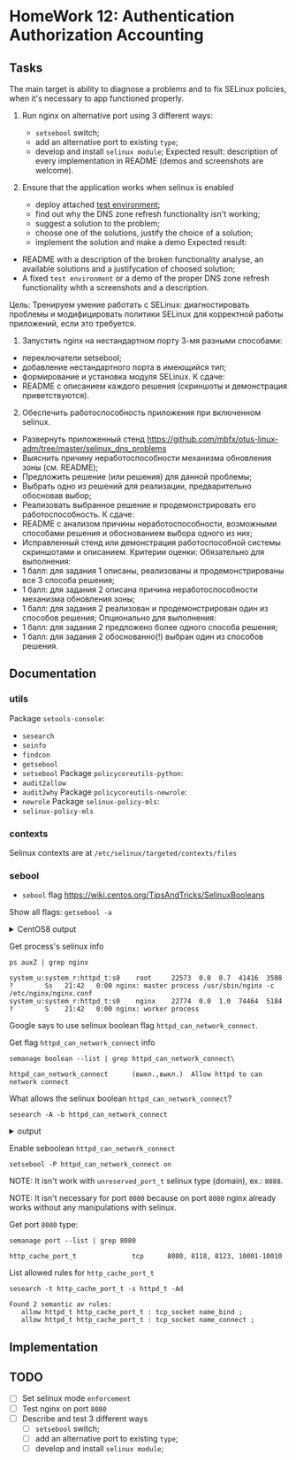 # HomeWork 12: Authentication Authorization Accounting

## Tasks

The main target is ability to diagnose a problems and to fix SELinux policies, when it's necessary to app functioned properly.
1. Run nginx on alternative port using 3 different ways:
   - `setsebool` switch;
   - add an alternative port to existing `type`;
   - develop and install `selinux module`;
Expected result: description of every implementation in README (demos and screenshots are welcome).

2. Ensure that the application works when selinux is enabled
   - deploy attached [test environment](https://github.com/mbfx/otus-linux-adm/tree/master/selinux_dns_problems);
   - find out why the DNS zone refresh functionality isn't working;
   - suggest a solution to the problem;
   - choose one of the solutions, justify the choice of a solution;
   - implement the solution and make a demo
Expected result:
- README with a description of the broken functionality analyse, an available solutions and a justifycation of choosed solution;
- A fixed `test environment` or a demo of the proper DNS zone refresh functionality whth a screenshots and a description.


Цель: Тренируем умение работать с SELinux: диагностировать проблемы и модифицировать политики SELinux для корректной работы приложений, если это требуется.
1. Запустить nginx на нестандартном порту 3-мя разными способами:
- переключатели setsebool;
- добавление нестандартного порта в имеющийся тип;
- формирование и установка модуля SELinux.
К сдаче:
- README с описанием каждого решения (скриншоты и демонстрация приветствуются).

2. Обеспечить работоспособность приложения при включенном selinux.
- Развернуть приложенный стенд
https://github.com/mbfx/otus-linux-adm/tree/master/selinux_dns_problems
- Выяснить причину неработоспособности механизма обновления зоны (см. README);
- Предложить решение (или решения) для данной проблемы;
- Выбрать одно из решений для реализации, предварительно обосновав выбор;
- Реализовать выбранное решение и продемонстрировать его работоспособность.
К сдаче:
- README с анализом причины неработоспособности, возможными способами решения и обоснованием выбора одного из них;
- Исправленный стенд или демонстрация работоспособной системы скриншотами и описанием.
Критерии оценки:
Обязательно для выполнения:
- 1 балл: для задания 1 описаны, реализованы и продемонстрированы все 3 способа решения;
- 1 балл: для задания 2 описана причина неработоспособности механизма обновления зоны;
- 1 балл: для задания 2 реализован и продемонстрирован один из способов решения;
Опционально для выполнения:
- 1 балл: для задания 2 предложено более одного способа решения;
- 1 балл: для задания 2 обоснованно(!) выбран один из способов решения.

## Documentation

### utils

Package `setools-console`:
- `sesearch`
- `seinfo`
- `findcon`
- `getsebool`
- `setsebool`
Package `policycoreutils-python`:
- `audit2allow`
- `audit2why`
Package `policycoreutils-newrole`:
- `newrole`
Package `selinux-policy-mls`:
- `selinux-policy-mls`

### contexts

Selinux contexts are at `/etc/selinux/targeted/contexts/files`

### sebool

- `sebool` flag https://wiki.centos.org/TipsAndTricks/SelinuxBooleans

Show all flags: `getsebool -a`
<details><summary>CentOS8 output</summary>
<p>

```log
authlogin_radius --> off
authlogin_yubikey --> off
awstats_purge_apache_log_files --> off
boinc_execmem --> on
cdrecord_read_content --> off
cluster_can_network_connect --> off
cluster_manage_all_files --> off
cluster_use_execmem --> off
cobbler_anon_write --> off
cobbler_can_network_connect --> off
cobbler_use_cifs --> off
cobbler_use_nfs --> off
collectd_tcp_network_connect --> off
colord_use_nfs --> off
condor_tcp_network_connect --> off
conman_can_network --> off
conman_use_nfs --> off
cron_can_relabel --> off
cron_system_cronjob_use_shares --> off
cron_userdomain_transition --> on
cups_execmem --> off
cvs_read_shadow --> off
daemons_dump_core --> off
daemons_enable_cluster_mode --> off
daemons_use_tcp_wrapper --> off
daemons_use_tty --> off
dbadm_exec_content --> on
dbadm_manage_user_files --> off
dbadm_read_user_files --> off
deny_execmem --> off
deny_ptrace --> off
dhcpc_exec_iptables --> off
dhcpd_use_ldap --> off
domain_can_mmap_files --> off
domain_can_write_kmsg --> off
domain_fd_use --> on
domain_kernel_load_modules --> off
entropyd_use_audio --> on
exim_can_connect_db --> off
exim_manage_user_files --> off
exim_read_user_files --> off
fcron_crond --> off
fenced_can_network_connect --> off
fenced_can_ssh --> off
fips_mode --> on
ftpd_anon_write --> off
ftpd_connect_all_unreserved --> off
ftpd_connect_db --> off
ftpd_full_access --> off
ftpd_use_cifs --> off
ftpd_use_fusefs --> off
ftpd_use_nfs --> off
ftpd_use_passive_mode --> off
git_cgi_enable_homedirs --> off
git_cgi_use_cifs --> off
git_cgi_use_nfs --> off
git_session_bind_all_unreserved_ports --> off
git_session_users --> off
git_system_enable_homedirs --> off
git_system_use_cifs --> off
git_system_use_nfs --> off
gitosis_can_sendmail --> off
glance_api_can_network --> off
glance_use_execmem --> off
glance_use_fusefs --> off
global_ssp --> off
gluster_anon_write --> off
gluster_export_all_ro --> off
gluster_export_all_rw --> on
gluster_use_execmem --> off
gpg_web_anon_write --> off
gssd_read_tmp --> on
guest_exec_content --> on
haproxy_connect_any --> off
httpd_anon_write --> off
httpd_builtin_scripting --> on
httpd_can_check_spam --> off
httpd_can_connect_ftp --> off
httpd_can_connect_ldap --> off
httpd_can_connect_mythtv --> off
httpd_can_connect_zabbix --> off
httpd_can_network_connect --> off
httpd_can_network_connect_cobbler --> off
httpd_can_network_connect_db --> off
httpd_can_network_memcache --> off
httpd_can_network_relay --> off
httpd_can_sendmail --> off
httpd_dbus_avahi --> off
httpd_dbus_sssd --> off
httpd_dontaudit_search_dirs --> off
httpd_enable_cgi --> on
httpd_enable_ftp_server --> off
httpd_enable_homedirs --> off
httpd_execmem --> off
httpd_graceful_shutdown --> off
httpd_manage_ipa --> off
httpd_mod_auth_ntlm_winbind --> off
httpd_mod_auth_pam --> off
httpd_read_user_content --> off
httpd_run_ipa --> off
httpd_run_preupgrade --> off
httpd_run_stickshift --> off
httpd_serve_cobbler_files --> off
httpd_setrlimit --> off
httpd_ssi_exec --> off
httpd_sys_script_anon_write --> off
httpd_tmp_exec --> off
httpd_tty_comm --> off
httpd_unified --> off
httpd_use_cifs --> off
httpd_use_fusefs --> off
httpd_use_gpg --> off
httpd_use_nfs --> off
httpd_use_openstack --> off
httpd_use_sasl --> off
httpd_verify_dns --> off
icecast_use_any_tcp_ports --> off
irc_use_any_tcp_ports --> off
irssi_use_full_network --> off
kdumpgui_run_bootloader --> off
keepalived_connect_any --> off
kerberos_enabled --> on
ksmtuned_use_cifs --> off
ksmtuned_use_nfs --> off
logadm_exec_content --> on
logging_syslogd_can_sendmail --> off
logging_syslogd_run_nagios_plugins --> off
logging_syslogd_use_tty --> on
login_console_enabled --> on
logrotate_read_inside_containers --> off
logrotate_use_nfs --> off
logwatch_can_network_connect_mail --> off
lsmd_plugin_connect_any --> off
mailman_use_fusefs --> off
mcelog_client --> off
mcelog_exec_scripts --> on
mcelog_foreground --> off
mcelog_server --> off
minidlna_read_generic_user_content --> off
mmap_low_allowed --> off
mock_enable_homedirs --> off
mount_anyfile --> on
mozilla_plugin_bind_unreserved_ports --> off
mozilla_plugin_can_network_connect --> on
mozilla_plugin_use_bluejeans --> off
mozilla_plugin_use_gps --> off
mozilla_plugin_use_spice --> off
mozilla_read_content --> off
mpd_enable_homedirs --> off
mpd_use_cifs --> off
mpd_use_nfs --> off
mplayer_execstack --> off
mysql_connect_any --> off
mysql_connect_http --> off
nagios_run_pnp4nagios --> off
nagios_run_sudo --> off
nagios_use_nfs --> off
named_tcp_bind_http_port --> off
named_write_master_zones --> on
neutron_can_network --> off
nfs_export_all_ro --> on
nfs_export_all_rw --> on
nfsd_anon_write --> off
nis_enabled --> off
nscd_use_shm --> on
openshift_use_nfs --> off
openvpn_can_network_connect --> on
openvpn_enable_homedirs --> on
openvpn_run_unconfined --> off
pcp_bind_all_unreserved_ports --> off
pcp_read_generic_logs --> off
pdns_can_network_connect_db --> off
piranha_lvs_can_network_connect --> off
polipo_connect_all_unreserved --> off
polipo_session_bind_all_unreserved_ports --> off
polipo_session_users --> off
polipo_use_cifs --> off
polipo_use_nfs --> off
polyinstantiation_enabled --> off
postfix_local_write_mail_spool --> on
postgresql_can_rsync --> off
postgresql_selinux_transmit_client_label --> off
postgresql_selinux_unconfined_dbadm --> on
postgresql_selinux_users_ddl --> on
pppd_can_insmod --> off
pppd_for_user --> off
privoxy_connect_any --> on
prosody_bind_http_port --> off
puppetagent_manage_all_files --> off
puppetmaster_use_db --> off
racoon_read_shadow --> off
radius_use_jit --> off
redis_enable_notify --> off
rpcd_use_fusefs --> off
rsync_anon_write --> off
rsync_client --> off
rsync_export_all_ro --> off
rsync_full_access --> off
samba_create_home_dirs --> off
samba_domain_controller --> off
samba_enable_home_dirs --> off
samba_export_all_ro --> off
samba_export_all_rw --> off
samba_load_libgfapi --> off
samba_portmapper --> off
samba_run_unconfined --> off
samba_share_fusefs --> off
samba_share_nfs --> off
sanlock_enable_home_dirs --> off
sanlock_use_fusefs --> off
sanlock_use_nfs --> off
sanlock_use_samba --> off
saslauthd_read_shadow --> off
secadm_exec_content --> on
secure_mode --> off
secure_mode_insmod --> off
secure_mode_policyload --> off
selinuxuser_direct_dri_enabled --> on
selinuxuser_execheap --> off
selinuxuser_execmod --> on
selinuxuser_execstack --> on
selinuxuser_mysql_connect_enabled --> off
selinuxuser_ping --> on
selinuxuser_postgresql_connect_enabled --> off
selinuxuser_rw_noexattrfile --> on
selinuxuser_share_music --> off
selinuxuser_tcp_server --> off
selinuxuser_udp_server --> off
selinuxuser_use_ssh_chroot --> off
sge_domain_can_network_connect --> off
sge_use_nfs --> off
smartmon_3ware --> off
smbd_anon_write --> off
spamassassin_can_network --> off
spamd_enable_home_dirs --> on
spamd_update_can_network --> off
squid_connect_any --> on
squid_use_tproxy --> off
ssh_chroot_rw_homedirs --> off
ssh_keysign --> off
ssh_sysadm_login --> off
ssh_use_tcpd --> off
sslh_can_bind_any_port --> off
sslh_can_connect_any_port --> off
staff_exec_content --> on
staff_use_svirt --> off
swift_can_network --> off
sysadm_exec_content --> on
telepathy_connect_all_ports --> off
telepathy_tcp_connect_generic_network_ports --> on
tftp_anon_write --> off
tftp_home_dir --> off
tmpreaper_use_cifs --> off
tmpreaper_use_nfs --> off
tmpreaper_use_samba --> off
tomcat_can_network_connect_db --> off
tomcat_read_rpm_db --> off
tomcat_use_execmem --> off
tor_bind_all_unreserved_ports --> off
tor_can_network_relay --> off
tor_can_onion_services --> off
unconfined_chrome_sandbox_transition --> on
unconfined_login --> on
unconfined_mozilla_plugin_transition --> on
unprivuser_use_svirt --> off
use_ecryptfs_home_dirs --> off
use_fusefs_home_dirs --> off
use_lpd_server --> off
use_nfs_home_dirs --> off
use_samba_home_dirs --> off
use_virtualbox --> off
user_exec_content --> on
varnishd_connect_any --> off
virt_read_qemu_ga_data --> off
virt_rw_qemu_ga_data --> off
virt_sandbox_share_apache_content --> off
virt_sandbox_use_all_caps --> on
virt_sandbox_use_audit --> on
virt_sandbox_use_fusefs --> off
virt_sandbox_use_mknod --> off
virt_sandbox_use_netlink --> off
virt_sandbox_use_sys_admin --> off
virt_transition_userdomain --> off
virt_use_comm --> off
virt_use_execmem --> off
virt_use_fusefs --> off
virt_use_glusterd --> off
virt_use_nfs --> off
virt_use_pcscd --> off
virt_use_rawip --> off
virt_use_samba --> off
virt_use_sanlock --> off
virt_use_usb --> on
virt_use_xserver --> off
webadm_manage_user_files --> off
webadm_read_user_files --> off
wine_mmap_zero_ignore --> off
xdm_bind_vnc_tcp_port --> off
xdm_exec_bootloader --> off
xdm_sysadm_login --> off
xdm_write_home --> off
xen_use_nfs --> off
xend_run_blktap --> on
xend_run_qemu --> on
xguest_connect_network --> on
xguest_exec_content --> on
xguest_mount_media --> on
xguest_use_bluetooth --> on
xserver_clients_write_xshm --> off
xserver_execmem --> off
xserver_object_manager --> off
zabbix_can_network --> off
zabbix_run_sudo --> off
zarafa_setrlimit --> off
zebra_write_config --> off
zoneminder_anon_write --> off
zoneminder_run_sudo --> off
```
</p>
</details>

Get process's selinux info
```shell
ps auxZ | grep nginx
```
```log
system_u:system_r:httpd_t:s0    root     22573  0.0  0.7  41416  3508 ?        Ss   21:42   0:00 nginx: master process /usr/sbin/nginx -c /etc/nginx/nginx.conf
system_u:system_r:httpd_t:s0    nginx    22774  0.0  1.0  74464  5184 ?        S    21:42   0:00 nginx: worker process
```

Google says to use selinux boolean flag `httpd_can_network_connect`.

Get flag `httpd_can_network_connect` info
```shell
semanage boolean --list | grep httpd_can_network_connect\ 
```
```log
httpd_can_network_connect      (выкл.,выкл.)  Allow httpd to can network connect
```

What allows the selinux boolean `httpd_can_network_connect`?
```shell
sesearch -A -b httpd_can_network_connect
```
<details><summary>output</summary>
<p>

```log
Found 31 semantic av rules:
   allow httpd_sys_script_t httpd_sys_script_t : tcp_socket { ioctl read write create getattr setattr lock append bind connect listen accept getopt setopt shutdown } ; 
   allow httpd_sys_script_t port_type : udp_socket recv_msg ; 
   allow httpd_sys_script_t port_type : udp_socket send_msg ; 
   allow httpd_suexec_t httpd_suexec_t : udp_socket { ioctl read write create getattr setattr lock append bind connect getopt setopt shutdown } ; 
   allow httpd_suexec_t node_t : node { udp_recv recvfrom } ; 
   allow httpd_suexec_t node_t : node { udp_send sendto } ; 
   allow httpd_suexec_t node_t : node { tcp_recv tcp_send recvfrom sendto } ; 
   allow httpd_suexec_t netif_t : netif { udp_recv ingress } ; 
   allow httpd_suexec_t netif_t : netif { udp_send egress } ; 
   allow httpd_suexec_t netif_t : netif { tcp_recv tcp_send ingress egress } ; 
   allow httpd_sys_script_t httpd_sys_script_t : udp_socket { ioctl read write create getattr setattr lock append bind connect getopt setopt shutdown } ; 
   allow httpd_suexec_t port_type : udp_socket recv_msg ; 
   allow httpd_suexec_t port_type : udp_socket send_msg ; 
   allow httpd_sys_script_t client_packet_type : packet recv ; 
   allow httpd_sys_script_t client_packet_type : packet send ; 
   allow httpd_suexec_t port_type : tcp_socket name_connect ; 
   allow httpd_suexec_t port_type : tcp_socket { recv_msg send_msg } ; 
   allow httpd_suexec_t client_packet_type : packet recv ; 
   allow httpd_suexec_t client_packet_type : packet send ; 
   allow httpd_t port_type : tcp_socket name_connect ; 
   allow httpd_sys_script_t netif_t : netif { udp_recv ingress } ; 
   allow httpd_sys_script_t netif_t : netif { udp_send egress } ; 
   allow httpd_sys_script_t netif_t : netif { tcp_recv tcp_send ingress egress } ; 
   allow httpd_sys_script_t node_t : tcp_socket node_bind ; 
   allow httpd_suexec_t httpd_suexec_t : tcp_socket { ioctl read write create getattr setattr lock append bind connect listen accept getopt setopt shutdown } ; 
   allow httpd_sys_script_t node_t : udp_socket node_bind ; 
   allow httpd_sys_script_t node_t : node { udp_recv recvfrom } ; 
   allow httpd_sys_script_t node_t : node { udp_send sendto } ; 
   allow httpd_sys_script_t node_t : node { tcp_recv tcp_send recvfrom sendto } ; 
   allow httpd_sys_script_t port_type : tcp_socket name_connect ; 
   allow httpd_sys_script_t port_type : tcp_socket { recv_msg send_msg } ;
```
</p>
</details>

Enable seboolean `httpd_can_network_connect`
```shell
setsebool -P httpd_can_network_connect on
```

NOTE: It isn't work with `unreserved_port_t` selinux type (domain), ex.: `8088`.

NOTE: It isn't necessary for port `8080` because on port `8080` nginx already works without any manipulations with selinux.

Get port `8080` type:
```shell
semanage port --list | grep 8080
```
```log
http_cache_port_t              tcp      8080, 8118, 8123, 10001-10010
```

List allowed rules for `http_cache_port_t`
```shell
sesearch -t http_cache_port_t -s httpd_t -Ad
```
```log
Found 2 semantic av rules:
   allow httpd_t http_cache_port_t : tcp_socket name_bind ; 
   allow httpd_t http_cache_port_t : tcp_socket name_connect ;
```

## Implementation

## TODO

- [ ] Set selinux mode `enforcement`
- [ ] Test nginx on port `8080`
- [ ] Describe and test 3 different ways
   - [ ] `setsebool` switch;
   - [ ] add an alternative port to existing `type`;
   - [ ] develop and install `selinux module`;
